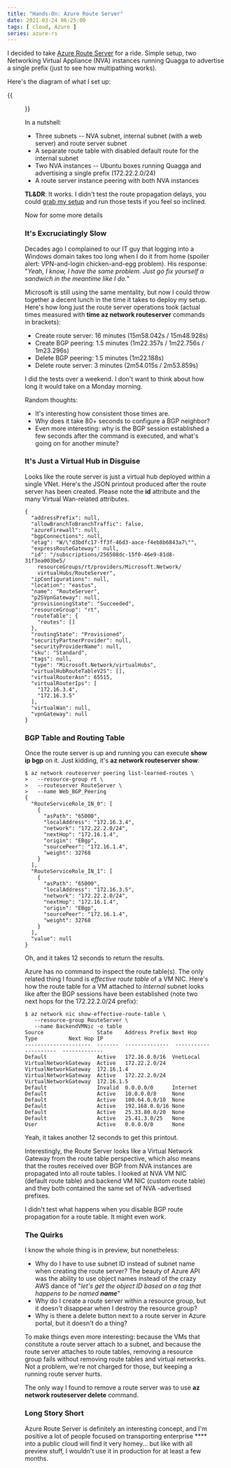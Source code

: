 ```yaml
---
title: "Hands-On: Azure Route Server"
date: 2021-03-24 06:25:00
tags: [ cloud, Azure ]
series: azure-rs
---
```

I decided to take [Azure Route Server](/2021/03/azure-route-server-behind-the-scenes.html) for a ride. Simple setup, two Networking Virtual Appliance (NVA) instances running Quagga to advertise a single prefix (just to see how multipathing works).

Here's the diagram of what I set up:

{{<figure src="/2021/03/azure-rs-test-setup.png">}}
<!--more-->
In a nutshell:

* Three subnets -- NVA subnet, internal subnet (with a web server) and route server subnet
* A separate route table with disabled default route for the internal subnet
* Two NVA instances -- Ubuntu boxes running Quagga and advertising a single prefix (172.22.2.0/24)
* A route server instance peering with both NVA instances

**TL&DR**: It works. I didn't test the route propagation delays, you could [grab my setup](https://github.com/ipspace/pubcloud/tree/master/Azure/route-server) and run those tests if you feel so inclined.

Now for some more details

### It's Excruciatingly Slow

Decades ago I complained to our IT guy that logging into a Windows domain takes too long when I do it from home (spoiler alert: VPN-and-login chicken-and-egg problem). His response: "*Yeah, I know, I have the same problem. Just go fix yourself a sandwich in the meantime like I do.*"

Microsoft is still using the same mentality, but now I could throw together a decent lunch in the time it takes to deploy my setup. Here's how long just the route server operations took (actual times measured with **time az network routeserver** commands in brackets):

* Create route server: 16 minutes (15m58.042s / 15m48.928s)
* Create BGP peering: 1.5 minutes (1m22.357s / 1m22.756s / 1m23.296s)
* Delete BGP peering: 1.5 minutes (1m22.188s)
* Delete route server: 3 minutes (2m54.015s / 2m53.859s)

I did the tests over a weekend. I don't want to think about how long it would take on a Monday morning. 

Random thoughts:

* It's interesting how consistent those times are.
* Why does it take 80+ seconds to configure a BGP neighbor?
* Even more interesting: why is the BGP session established a few seconds after the command is executed, and what's going on for another minute?

### It's Just a Virtual Hub in Disguise

Looks like the route server is just a virtual hub deployed within a single VNet. Here's the JSON printout produced after the route server has been created. Please note the **id** attribute and the many Virtual Wan-related attributes.

```
{
  "addressPrefix": null,
  "allowBranchToBranchTraffic": false,
  "azureFirewall": null,
  "bgpConnections": null,
  "etag": "W/\"d3bdfc17-ff3f-46d3-aace-f4eb8b6843a7\"",
  "expressRouteGateway": null,
  "id": "/subscriptions/256508dc-15f0-46e9-81d8-31f3ea003be5/
    resourceGroups/rt/providers/Microsoft.Network/
    virtualHubs/RouteServer",
  "ipConfigurations": null,
  "location": "eastus",
  "name": "RouteServer",
  "p2SVpnGateway": null,
  "provisioningState": "Succeeded",
  "resourceGroup": "rt",
  "routeTable": {
    "routes": []
  },
  "routingState": "Provisioned",
  "securityPartnerProvider": null,
  "securityProviderName": null,
  "sku": "Standard",
  "tags": null,
  "type": "Microsoft.Network/virtualHubs",
  "virtualHubRouteTableV2S": [],
  "virtualRouterAsn": 65515,
  "virtualRouterIps": [
    "172.16.3.4",
    "172.16.3.5"
  ],
  "virtualWan": null,
  "vpnGateway": null
}
```

### BGP Table and Routing Table

Once the route server is up and running you can execute **show ip bgp** on it. Just kidding, it's **az network routeserver show**:

```
$ az network routeserver peering list-learned-routes \
>   --resource-group rt \
>   --routeserver RouteServer \
>   --name Web_BGP_Peering
{
  "RouteServiceRole_IN_0": [
    {
      "asPath": "65000",
      "localAddress": "172.16.3.4",
      "network": "172.22.2.0/24",
      "nextHop": "172.16.1.4",
      "origin": "EBgp",
      "sourcePeer": "172.16.1.4",
      "weight": 32768
    }
  ],
  "RouteServiceRole_IN_1": [
    {
      "asPath": "65000",
      "localAddress": "172.16.3.5",
      "network": "172.22.2.0/24",
      "nextHop": "172.16.1.4",
      "origin": "EBgp",
      "sourcePeer": "172.16.1.4",
      "weight": 32768
    }
  ],
  "value": null
}
```

Oh, and it takes 12 seconds to return the results.

Azure has no command to inspect the route table(s). The only related thing I found is *effective route table* of a VM NIC. Here's how the route table for a VM attached to *Internal* subnet looks like after the BGP sessions have been established (note two next hops for the 172.22.2.0/24 prefix):

```
$ az network nic show-effective-route-table \
   --resource-group RouteServer \
   --name BackendVMNic -o table
Source                 State    Address Prefix Next Hop Type          Next Hop IP
---------------------  -------  --------------  ---------------------  -------------
Default                Active   172.16.0.0/16  VnetLocal
VirtualNetworkGateway  Active   172.22.2.0/24  VirtualNetworkGateway  172.16.1.4
VirtualNetworkGateway  Active   172.22.2.0/24  VirtualNetworkGateway  172.16.1.5
Default                Invalid  0.0.0.0/0      Internet
Default                Active   10.0.0.0/8     None
Default                Active   100.64.0.0/10  None
Default                Active   192.168.0.0/16 None
Default                Active   25.33.80.0/20  None
Default                Active   25.41.3.0/25   None
User                   Active   0.0.0.0/0      None
```

Yeah, it takes another 12 seconds to get this printout.

Interestingly, the Route Server looks like a Virtual Network Gateway from the route table perspective, which also means that the routes received over BGP from NVA instances are propagated into all route tables. I looked at NVA VM NIC (default route table) and backend VM NIC (custom route table) and they both contained the same set of NVA -advertised prefixes.

I didn't test what happens when you disable BGP route propagation for a route table. It might even work.

### The Quirks

I know the whole thing is in preview, but nonetheless:

* Why do I have to use subnet ID instead of subnet name when creating the route server? The beauty of Azure API was the ability to use object names instead of the crazy AWS dance of "_let's get the object ID based on a tag that happens to be named **name**_"
* Why do I create a route server within a resource group, but it doesn't disappear when I destroy the resource group?
* Why is there a delete button next to a route server in Azure portal, but it doesn't do a thing?

To make things even more interesting: because the VMs that constitute a route server attach to a subnet, and because the route server attaches to route tables, removing a resource group fails without removing route tables and virtual networks. Not a problem, we're not charged for those, but keeping a running route server hurts.

The only way I found to remove a route server was to use **az network routeserver delete** command.

### Long Story Short

Azure Route Server is definitely an interesting concept, and I'm positive a lot of people focused on transporting enterprise \*\*\*\* into a public cloud will find it very homey... but like with all preview stuff, I wouldn't use it in production for at least a few months.
